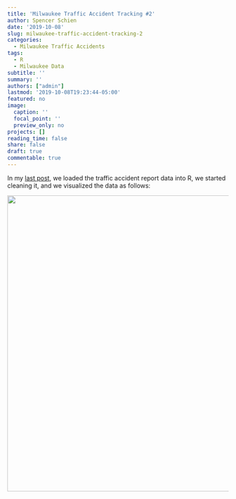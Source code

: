 ```yaml
---
title: 'Milwaukee Traffic Accident Tracking #2'
author: Spencer Schien
date: '2019-10-08'
slug: milwaukee-traffic-accident-tracking-2
categories:
  - Milwaukee Traffic Accidents
tags:
  - R
  - Milwaukee Data
subtitle: ''
summary: ''
authors: ["admin"]
lastmod: '2019-10-08T19:23:44-05:00'
featured: no
image:
  caption: ''
  focal_point: ''
  preview_only: no
projects: []
reading_time: false
share: false
draft: true
commentable: true
---
```



In my [last post](<https://spencerschien.info/post/accident-tracking/>), we loaded the traffic accident report data into R, we started cleaning it, and we visualized the data as follows:

<img src="/post/2019-10-08-milwaukee-traffic-accident-tracking-2_files/figure-html/unnamed-chunk-1-1.png" width="672" />

